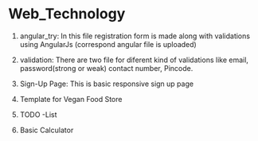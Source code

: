 # Web_Technology
1) angular_try:
      In this file registration form is made along with validations using AngularJs (correspond angular file is uploaded)
      
2) validation:
      There are two file for diferent kind of validations like email, password(strong or weak) contact number, Pincode.

3) Sign-Up Page:
      This is basic responsive sign up page 
      
4) Template for Vegan Food Store
      
5) TODO -List

6) Basic Calculator
